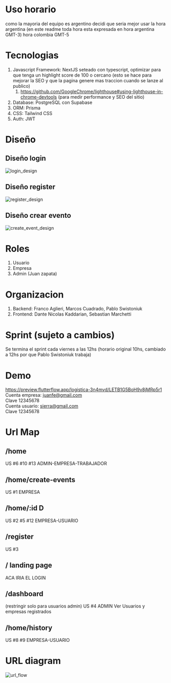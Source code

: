 <!--BORRADO POR YA NO SER RELEVANTE
# Archivos con comentarios a leer

1. flipper/src/styles/globals.css
2. flipper/src/index.tsx
3. flipper/src/\_document.tsx-->

# Uso horario

como la mayoria del equipo es argentino decidi que seria mejor usar la hora argentina (en este readme toda hora esta expresada en hora argentina GMT-3)
hora colombia GMT-5

# Tecnologias

1. Javascript Framework: NextJS seteado con typescript, optimizar para que tenga un highlight score de 100 o cercano (esto se hace para mejorar la SEO y que la pagina genere mas traccion cuando se lanze al publico)
   1. https://github.com/GoogleChrome/lighthouse#using-lighthouse-in-chrome-devtools (para medir performance y SEO del sitio)
2. Database: PostgreSQL con Supabase
3. ORM: Prisma<!--Sequelize CAMBIADO POR MARCOS-->
4. CSS: Tailwind CSS
5. Auth: JWT

# Diseño

## Diseño login

![login_design](https://res.cloudinary.com/dok0di4qp/image/upload/v1681489507/flipper-henry-project/login_c5j2p7.jpg)

## Diseño register

![register_design](https://res.cloudinary.com/dok0di4qp/image/upload/v1681489507/flipper-henry-project/formulario-creacion-usuario_edo5le.jpg)

## Diseño crear evento

![create_event_design](https://res.cloudinary.com/dok0di4qp/image/upload/v1681489506/flipper-henry-project/formulario-creacion-de-evento_hfvbam.jpg)

# Roles

1. Usuario
2. Empresa
3. Admin (Juan zapata)

# Organizacion

1. Backend: Franco Aglieri, Marcos Cuadrado, Pablo Swistoniuk
2. Frontend: Dante Nicolas Kaddarian, Sebastian Marchetti

# Sprint (sujeto a cambios)

Se termina el sprint cada viernes a las 12hs (horario original 10hs, cambiado a 12hs por que Pablo Swistoniuk trabaja)

# Demo

https://preview.flutterflow.app/logistica-3n4mvd/LETB1G5BoH9v8jMRp5r1  
Cuenta empresa: juanfe@gmail.com  
Clave 12345678  
Cuenta usuario: sierra@gmail.com  
Clave 12345678

# Url Map

## /home

US #6 #10 #13 ADMIN-EMPRESA-TRABAJADOR

## /home/create-events

US #1 EMPRESA

## /home/:id D

US #2 #5 #12 EMPRESA-USUARIO

## /register

US #3

## / landing page

ACA IRIA EL LOGIN

## /dashboard

(restringir solo para usuarios admin) US #4 ADMIN
Ver Usuarios y empresas registrados

## /home/history

US #8 #9 EMPRESA-USUARIO

# URL diagram

<!--
BORRADO POR QUEDAR DESACTUALIZADO
![url_flow](https://res.cloudinary.com/dok0di4qp/image/upload/v1681499114/flipper-henry-project/url-flow_mcvnnw.png)

NOTA: events/:id/cancelform fue removido por ser innecesario-->

![url_flow](https://res.cloudinary.com/dok0di4qp/image/upload/v1682176877/flipper-henry-project/Screenshot_2023-04-22_12-20-37_bmk66j.png)
